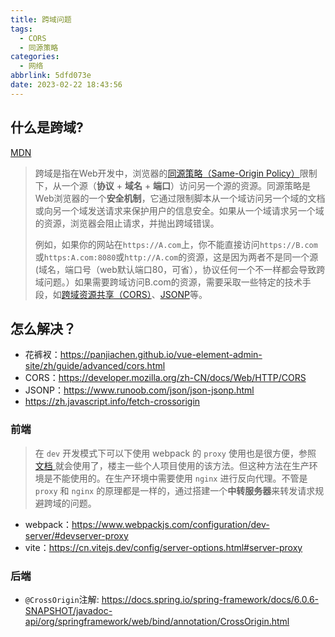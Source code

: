 ```yaml
---
title: 跨域问题
tags:
  - CORS
  - 同源策略
categories:
  - 网络
abbrlink: 5dfd073e
date: 2023-02-22 18:43:56
---
```




## 什么是跨域?

[MDN](https://developer.mozilla.org/zh-CN/docs/Web/HTTP/CORS)

> 跨域是指在Web开发中，浏览器的[同源策略（Same-Origin Policy）](https://developer.mozilla.org/zh-CN/docs/Web/Security/Same-origin_policy)限制下，从一个源（**协议** + **域名** + **端口**）访问另一个源的资源。同源策略是Web浏览器的一个**安全机制**，它通过限制脚本从一个域访问另一个域的文档或向另一个域发送请求来保护用户的信息安全。如果从一个域请求另一个域的资源，浏览器会阻止请求，并抛出跨域错误。
>
> 例如，如果你的网站在`https://A.com`上，你不能直接访问`https://B.com`或`https:A.com:8080`或`http://A.com`的资源，这是因为两者不是同一个源 (域名，端口号（web默认端口80，可省），协议任何一个不一样都会导致跨域问题。）如果需要跨域访问B.com的资源，需要采取一些特定的技术手段，如[跨域资源共享（CORS）](https://developer.mozilla.org/zh-CN/docs/Web/HTTP/CORS)、[JSONP](https://www.runoob.com/json/json-jsonp.html)等。

## 怎么解决？

- 花裤衩：https://panjiachen.github.io/vue-element-admin-site/zh/guide/advanced/cors.html
- CORS：https://developer.mozilla.org/zh-CN/docs/Web/HTTP/CORS
- JSONP：https://www.runoob.com/json/json-jsonp.html
- https://zh.javascript.info/fetch-crossorigin

### 前端

> 在 `dev` 开发模式下可以下使用 webpack 的 `proxy` 使用也是很方便，参照 [文档](https://www.webpackjs.com/configuration/dev-server/#devserver-proxy)[ ](https://www.webpackjs.com/configuration/dev-server/#devserver-proxy) 就会使用了，楼主一些个人项目使用的该方法。但这种方法在生产环境是不能使用的。在生产环境中需要使用 `nginx` 进行反向代理。不管是 `proxy` 和 `nginx` 的原理都是一样的，通过搭建一个**中转服务器**来转发请求规避跨域的问题。

- webpack：https://www.webpackjs.com/configuration/dev-server/#devserver-proxy
- vite：https://cn.vitejs.dev/config/server-options.html#server-proxy

### 后端

- `@CrossOrigin`注解:  https://docs.spring.io/spring-framework/docs/6.0.6-SNAPSHOT/javadoc-api/org/springframework/web/bind/annotation/CrossOrigin.html